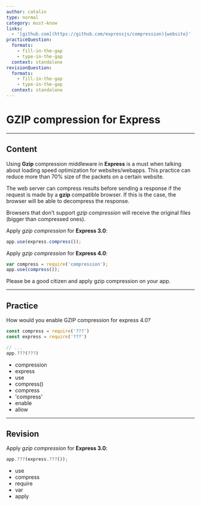 ```yaml
---
author: catalin
type: normal
category: must-know
links:
  - '[github.com](https://github.com/expressjs/compression){website}'
practiceQuestion:
  formats:
    - fill-in-the-gap
    - type-in-the-gap
  context: standalone
revisionQuestion:
  formats:
    - fill-in-the-gap
    - type-in-the-gap
  context: standalone
---
```


# GZIP compression for **Express**


---

## Content

Using **Gzip** compression middleware in **Express** is a must when talking about loading speed optimization for websites/webapps. This practice can reduce more than 70% size of the packets on a certain website.

The web server can compress results before sending a response if the request is made by a **gzip** compatible browser. If this is the case, the browser will be able to decompress the response.

Browsers that don't support *gzip compression* will receive the original files (bigger than compressed ones).

Apply *gzip compression* for **Express 3.0**:

```javascript
app.use(express.compress());
```

Apply *gzip compression* for **Express 4.0**:

```javascript
var compress = require('compression');
app.use(compress());
```

Please be a good citizen and apply gzip compression on your app.


---

## Practice

How would you enable GZIP compression for express 4.0?

```javascript
const compress = require('???')
const express = require('???')

// ...
app.???(???)
```

- compression
- express
- use
- compress()
- compress
- 'compress'
- enable
- allow


---

## Revision

Apply *gzip compression* for **Express 3.0**:

```javascript
app.???(express.???());
```

- use
- compress
- require
- var
- apply
